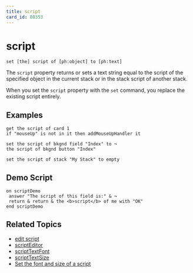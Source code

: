 ```yaml
---
title: script
card_id: 80353
---
```


# script

`set [the] script of [ph:object] to [ph:text]`

The `script` property returns or sets a text string equal to the script of the specified object in the current stack or in the stack script of another stack.

When you set the `script` property with the `set` command, you replace the existing script entirely.

## Examples

```
get the script of card 1
if "mouseUp" is not in it then addMouseUpHandler it

set the script of bkgnd field "Index" to ¬
the script of bkgnd button "Index"

set the script of stack "My Stack" to empty
```

## Demo Script

```
on scriptDemo
 answer "The script of this field is:" & ¬
 return & return & the <b>script</b> of me with "OK"
end scriptDemo
```

## Related Topics

* [edit script](/HyperTalkReference/commands/edit-script)
* [scriptEditor](/HyperTalkReference/properties/scriptEditor)
* [scriptTextFont](/HyperTalkReference/properties/scriptTextFont)
* [scriptTextSize](/HyperTalkReference/properties/scriptTextSize)
* [Set the font and size of a script](/HyperTalkReference/editingscripts/Set-the-font-and-size-of-a-script)
